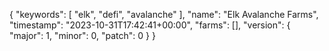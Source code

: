 {
    "keywords": [
        "elk",
        "defi",
        "avalanche"
    ],
    "name": "Elk Avalanche Farms",
    "timestamp": "2023-10-31T17:42:41+00:00",
    "farms": [],
    "version": {
        "major": 1,
        "minor": 0,
        "patch": 0
    }
}
